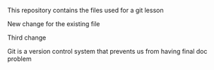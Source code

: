This repository contains the files used for a git lesson

New change for the existing file

Third change

Git is a version control system that prevents us from having final doc problem